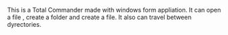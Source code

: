 This is a Total Commander made with windows form appliation. It can open a file , create a folder and create a file. It also can travel
between dyrectories.
